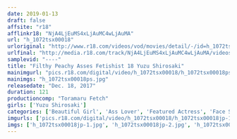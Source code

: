 ```yaml
---
date: 2019-01-13
draft: false
affsite: "r18"
afflinkr18: "NjA4LjEuMS4xLjAuMC4wLjAuMA"
url: "h_1072tsx00018"
urloriginal: "http://www.r18.com/videos/vod/movies/detail/-/id=h_1072tsx00018"
urlfinal: "http://media.r18.com/track/NjA4LjEuMS4xLjAuMC4wLjAuMA/videos/vod/movies/detail/-/id=h_1072tsx00018"
samplevid: "----"
title: "Filthy Peachy Asses Fetishist 18 Yuzu Shirosaki"
mainimgurl: "pics.r18.com/digital/video/h_1072tsx00018/h_1072tsx00018ps.jpg"
mainimgs: "h_1072tsx00018ps.jpg"
releasedate: "Dec. 18, 2017"
duration: 121
productioncomp: "Toramaru Fetch"
girls: ['Yuzu Shirosaki']
categories: ['Beautiful Girl', 'Ass Lover', 'Featured Actress', 'Face Sitting', 'Gonzo', 'Hi-Def']
imgurls: ['pics.r18.com/digital/video/h_1072tsx00018/h_1072tsx00018jp-1.jpg', 'pics.r18.com/digital/video/h_1072tsx00018/h_1072tsx00018jp-2.jpg', 'pics.r18.com/digital/video/h_1072tsx00018/h_1072tsx00018jp-3.jpg', 'pics.r18.com/digital/video/h_1072tsx00018/h_1072tsx00018jp-4.jpg', 'pics.r18.com/digital/video/h_1072tsx00018/h_1072tsx00018jp-5.jpg', 'pics.r18.com/digital/video/h_1072tsx00018/h_1072tsx00018jp-6.jpg', 'pics.r18.com/digital/video/h_1072tsx00018/h_1072tsx00018jp-7.jpg', 'pics.r18.com/digital/video/h_1072tsx00018/h_1072tsx00018jp-8.jpg', 'pics.r18.com/digital/video/h_1072tsx00018/h_1072tsx00018jp-9.jpg', 'pics.r18.com/digital/video/h_1072tsx00018/h_1072tsx00018jp-10.jpg', 'pics.r18.com/digital/video/h_1072tsx00018/h_1072tsx00018jp-11.jpg', 'pics.r18.com/digital/video/h_1072tsx00018/h_1072tsx00018jp-12.jpg', 'pics.r18.com/digital/video/h_1072tsx00018/h_1072tsx00018jp-13.jpg', 'pics.r18.com/digital/video/h_1072tsx00018/h_1072tsx00018jp-14.jpg', 'pics.r18.com/digital/video/h_1072tsx00018/h_1072tsx00018jp-15.jpg', 'pics.r18.com/digital/video/h_1072tsx00018/h_1072tsx00018jp-16.jpg', 'pics.r18.com/digital/video/h_1072tsx00018/h_1072tsx00018jp-17.jpg', 'pics.r18.com/digital/video/h_1072tsx00018/h_1072tsx00018jp-18.jpg', 'pics.r18.com/digital/video/h_1072tsx00018/h_1072tsx00018jp-19.jpg', 'pics.r18.com/digital/video/h_1072tsx00018/h_1072tsx00018jp-20.jpg']
imgs: ['h_1072tsx00018jp-1.jpg', 'h_1072tsx00018jp-2.jpg', 'h_1072tsx00018jp-3.jpg', 'h_1072tsx00018jp-4.jpg', 'h_1072tsx00018jp-5.jpg', 'h_1072tsx00018jp-6.jpg', 'h_1072tsx00018jp-7.jpg', 'h_1072tsx00018jp-8.jpg', 'h_1072tsx00018jp-9.jpg', 'h_1072tsx00018jp-10.jpg', 'h_1072tsx00018jp-11.jpg', 'h_1072tsx00018jp-12.jpg', 'h_1072tsx00018jp-13.jpg', 'h_1072tsx00018jp-14.jpg', 'h_1072tsx00018jp-15.jpg', 'h_1072tsx00018jp-16.jpg', 'h_1072tsx00018jp-17.jpg', 'h_1072tsx00018jp-18.jpg', 'h_1072tsx00018jp-19.jpg', 'h_1072tsx00018jp-20.jpg']
---
```

